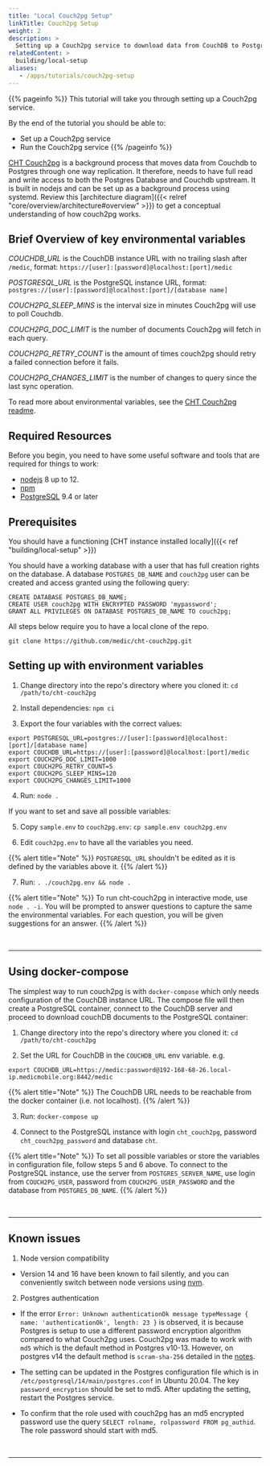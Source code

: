 ```yaml
---
title: "Local Couch2pg Setup"
linkTitle: Couch2pg Setup
weight: 2
description: >
  Setting up a Couch2pg service to download data from CouchDB to Postgres Database
relatedContent: >
  building/local-setup
aliases:
   - /apps/tutorials/couch2pg-setup
---
```


{{% pageinfo %}}
This tutorial will take you through setting up a Couch2pg service.

By the end of the tutorial you should be able to:

- Set up a Couch2pg service
- Run the Couch2pg service
{{% /pageinfo %}}

[CHT Couch2pg](https://github.com/medic/cht-couch2pg) is a background process that moves data from Couchdb to Postgres through one way replication. It therefore, needs to have full read and write access to both the Postgres Database and Couchdb upstream.  It is built in nodejs and can be set up as a background process using systemd. Review this [architecture diagram]({{< relref "core/overview/architecture#overview" >}}) to get a conceptual understanding of how couch2pg works.

## Brief Overview of key environmental variables

*COUCHDB_URL* is the CouchDB instance URL with no trailing slash after `/medic`, format: `https://[user]:[password]@localhost:[port]/medic`

*POSTGRESQL_URL* is the PostgreSQL instance URL, format: `postgres://[user]:[password]@localhost:[port]/[database name]`

*COUCH2PG_SLEEP_MINS* is the interval size in minutes Couch2pg will use to poll Couchdb.

*COUCH2PG_DOC_LIMIT* is the number of documents Couch2pg will fetch in each query.

*COUCH2PG_RETRY_COUNT* is the amount of times couch2pg should retry a failed connection before it fails.

*COUCH2PG_CHANGES_LIMIT* is the number of changes to query since the last sync operation.

To read more about environmental variables, see the [CHT Couch2pg readme](https://github.com/medic/cht-couch2pg#readme).

## Required Resources

Before you begin, you need to have some useful software and tools that are required for things to work:

* [nodejs](https://nodejs.org/en/) 8 up to 12. 
* [npm](https://www.npmjs.com/get-npm)
* [PostgreSQL](https://www.postgresql.org/) 9.4 or later

## Prerequisites
You should have a functioning [CHT instance installed locally]({{< ref "building/local-setup" >}})

You should have a working database with a user that has full creation rights on the database. A database `POSTGRES_DB_NAME` and `couch2pg` user can be created and access granted using the following query:
```
CREATE DATABASE POSTGRES_DB_NAME;
CREATE USER couch2pg WITH ENCRYPTED PASSWORD 'mypassword';
GRANT ALL PRIVILEGES ON DATABASE POSTGRES_DB_NAME TO couch2pg;
```

All steps below require you to have a local clone of the repo.
```shell
git clone https://github.com/medic/cht-couch2pg.git
```

## Setting up with environment variables

1. Change directory into the repo's directory where you cloned it: `cd /path/to/cht-couch2pg`

2. Install dependencies: `npm ci`

3. Export the four variables with the correct values:
```shell
export POSTGRESQL_URL=postgres://[user]:[password]@localhost:[port]/[database name]
export COUCHDB_URL=https://[user]:[password]@localhost:[port]/medic
export COUCH2PG_DOC_LIMIT=1000
export COUCH2PG_RETRY_COUNT=5
export COUCH2PG_SLEEP_MINS=120
export COUCH2PG_CHANGES_LIMIT=1000
```

4. Run: `node .`

If you want to set and save all possible variables:

5. Copy `sample.env` to `couch2pg.env`: `cp sample.env couch2pg.env`

6. Edit `couch2pg.env` to have all the variables you need.

{{% alert title="Note" %}} `POSTGRESQL_URL` shouldn't be edited as it is defined by the variables above it. {{% /alert %}}

7. Run: `. ./couch2pg.env && node .`

{{% alert title="Note" %}} To run cht-couch2pg in interactive mode, use `node . -i`. You will be prompted to answer questions to capture the same the environmental variables. For each question, you will be given suggestions for an answer. {{% /alert %}}

<br clear="all">

 *****

## Using docker-compose

The simplest way to run couch2pg is with `docker-compose` which only needs configuration of the CouchDB instance URL. The compose file will then create a PostgreSQL container, connect to the CouchDB server and proceed to download couchDB documents to the PostgreSQL container:

1. Change directory into the repo's directory where you cloned it: `cd /path/to/cht-couch2pg`

2. Set the URL for CouchDB in the `COUCHDB_URL` env variable. e.g.
```shell
export COUCHDB_URL=https://medic:password@192-168-68-26.local-ip.medicmobile.org:8442/medic
```

{{% alert title="Note" %}} The CouchDB URL needs to be reachable from the docker container (i.e. not localhost). {{% /alert %}}

3. Run: `docker-compose up`

4. Connect to the PostgreSQL instance with login `cht_couch2pg`, password `cht_couch2pg_password` and database `cht`.

{{% alert title="Note" %}} To set all possible variables or store the variables in configuration file, follow steps 5 and 6 above. To connect to the PostgreSQL instance, use the server from `POSTGRES_SERVER_NAME`, use login from `COUCH2PG_USER`, password from `COUCH2PG_USER_PASSWORD` and the database from `POSTGRES_DB_NAME`. {{% /alert %}}

<br clear="all">

 *****

## Known issues

1. Node version compatibility
  - Version 14 and 16 have been known to fail silently, and you can conveniently switch between node versions using [nvm](https://github.com/nvm-sh/nvm).

2. Postgres authentication
  - If the error `Error: Unknown authenticationOk message typeMessage { name: 'authenticationOk', length: 23 }` is observed, it is because Postgres is setup to use a different password encryption algorithm compared to what Couch2pg uses. Couch2pg was made to work with `md5` which is the default method in Postgres v10-13. However, on postgres v14 the default method is `scram-sha-256` detailed in the [notes](https://postgresqlco.nf/doc/en/param/password_encryption/14/).

  - The setting can be updated in the Postgres configuration file which is in `/etc/postgresql/14/main/postgres.conf` in Ubuntu 20.04. The key `password_encryption` should be set to md5. After updating the setting, restart the Postgres service.

  - To confirm that the role used with couch2pg has an md5 encrypted password use the query `SELECT rolname, rolpassword FROM pg_authid`. The role password should start with md5.

<br clear="all">

 *****
